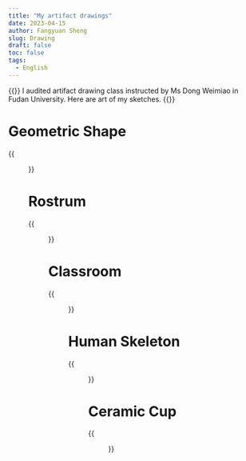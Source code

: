 ```yaml
---
title: "My artifact drawings"
date: 2023-04-15
author: Fangyuan Sheng
slug: Drawing
draft: false
toc: false
tags:
  - English
---
```


{{<block class="info">}}
I audited artifact drawing class instructed by Ms Dong Weimiao in Fudan University. Here are art of my sketches. 
{{<end>}}


 # Geometric Shape 
 {{<figure src="https://hellenshengfy.github.io/draw1.jpg">}}
 
  # Rostrum 
 {{<figure src="https://hellenshengfy.github.io/draw2.jpg">}}
 
  # Classroom
 {{<figure src="https://hellenshengfy.github.io/draw3.jpg">}}
 
  # Human Skeleton
 {{<figure src="https://hellenshengfy.github.io/draw5.jpg">}}
 
  # Ceramic Cup 
 {{<figure src="https://hellenshengfy.github.io/draw8.jpg">}}
 
 


